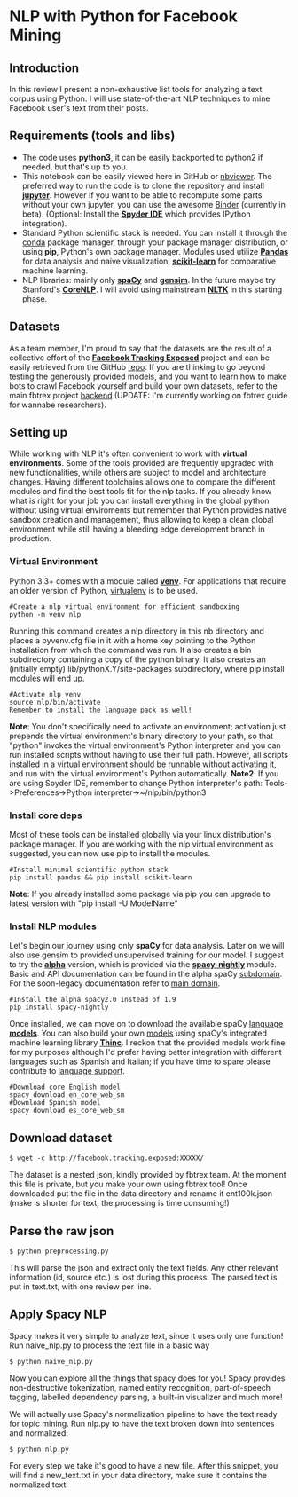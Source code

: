 # NLP with Python for Facebook Mining
## Introduction
In this review I present a non-exhaustive list tools for analyzing a text corpus using Python. I will use state-of-the-art NLP techniques to mine Facebook user's text from their posts. 

## Requirements (tools and libs)
* The code uses __python3__, it can be easily backported to python2 if needed, but that's up to you.
* This notebook can be easily viewed here in GitHub or [nbviewer](https://nbviewer.jupyter.org/). The preferred way to run the code is to clone the repository and install [__jupyter__](https://jupyter.org/). However If you want to be able to recompute some parts without your own jupyter, you can use the awesome [Binder](https://mybinder.org/) (currently in beta).
(Optional: Install the [__Spyder IDE__](https://github.com/spyder-ide/spyder) which provides IPython integration).
* Standard Python scientific stack is needed. You can install it through the [conda](https://conda.io/) package manager, through your package manager distribution, or using __pip__, Python's own package manager.
Modules used utilize [__Pandas__](http://pandas.pydata.org/) for data analysis and naive visualization, [__scikit-learn__](http://scikit-learn.org/) for comparative machine learning.
* NLP libraries: mainly only [__spaCy__](https://spacy.io/) and [__gensim__](https://radimrehurek.com/gensim/). In the future maybe try Stanford's [__CoreNLP__](https://stanfordnlp.github.io/CoreNLP/). I will avoid using mainstream [__NLTK__](www.nltk.org) in this starting phase.

## Datasets
As a team member, I'm proud to say that the datasets are the result of a collective effort of the [__Facebook Tracking Exposed__](https://facebook.tracking.exposed/) project and can be easily retrieved from the GitHub [repo](https://github.com/tracking-exposed/experiments-data/).
If you are thinking to go beyond testing the generously provided models, and you want to learn how to make bots to crawl Facebook  yourself and build your own datasets, refer to the main fbtrex project [backend](https://github.com/tracking-exposed/facebook) (UPDATE: I'm currently working on fbtrex guide for wannabe researchers).

## Setting up
While working with NLP it's often convenient to work with __virtual environments__. Some of the tools provided are frequently upgraded with new functionalities, while others are subject to model and architecture changes. Having different toolchains allows one to compare the different modules and find the best tools fit for the nlp tasks. 
If you already know what is right for your job you can install everything in the global python without using virtual enviroments but remember that Python provides native sandbox creation and management, thus allowing to keep a clean global environment while still having a bleeding edge development branch in production.

### Virtual Environment
Python 3.3+ comes with a module called [__venv__](https://docs.python.org/3/library/venv.html). For applications that require an older version of Python, [virtualenv](https://virtualenv.pypa.io/en/stable/) is to be used.
```
#Create a nlp virtual environment for efficient sandboxing
python -m venv nlp
```
Running this command creates a nlp directory in this nb directory and places a pyvenv.cfg file in it with a home key pointing to the Python installation from which the command was run. It also creates a bin subdirectory containing a copy of the python binary. It also creates an (initially empty) lib/pythonX.Y/site-packages subdirectory, where pip install modules will end up.
```
#Activate nlp venv
source nlp/bin/activate
Remember to install the language pack as well!
```
__Note__: You don't specifically need to activate an environment; activation just prepends the virtual environment's binary directory to your path, so that "python" invokes the virtual environment's Python interpreter and you can run installed scripts without having to use their full path. However, all scripts installed in a virtual environment should be runnable without activating it, and run with the virtual environment's Python automatically.
__Note2__: If you are using Spyder IDE, remember to change Python interpreter's path: Tools->Preferences->Python interpreter->~/nlp/bin/python3

### Install core deps
Most of these tools can be installed globally via your linux distribution's package manager. If you are working with the nlp virtual environment as suggested, you can now use pip to install the modules. 
```
#Install minimal scientific python stack
pip install pandas && pip install scikit-learn
```
__Note__: If you already installed some package via pip you can upgrade to latest version with "pip install -U ModelName"

### Install NLP modules
Let's begin our journey using only __spaCy__ for data analysis. Later on we will also use gensim to provided unsupervised training for our model. 
I suggest to try the [__alpha__](http://alpha.spacy.io/) version, which is provided via the [__spacy-nightly__](https://pypi.python.org/pypi/spacy-nightly) module. Basic and API documentation can be found in the alpha spaCy [subdomain](https://alpha.spacy.io/usage/). For the soon-legacy documentation refer to [main domain](https://spacy.io/docs/usage/).
```
#Install the alpha spacy2.0 instead of 1.9
pip install spacy-nightly
```
Once installed, we can move on to download the available spaCy [language __models__](https://alpha.spacy.io/models/). You can also build your own [models](https://alpha.spacy.io/api/#nn-models) using spaCy's integrated machine learning library [__Thinc__](https://github.com/explosion/thinc). I reckon that the provided models work fine for my purposes although I'd prefer having better integration with different languages such as Spanish and Italian; if you have time to spare please contribute to [language support](https://spacy.io/docs/usage/adding-languages).
```
#Download core English model
spacy download en_core_web_sm
#Download Spanish model
spacy download es_core_web_sm
```

## Download dataset
```
$ wget -c http://facebook.tracking.exposed:XXXXX/
```
The dataset is a nested json, kindly provided by fbtrex team. At the moment this file is private, but you make your own using fbtrex tool!
Once downloaded put the file in the data directory and rename it ent100k.json (make is shorter for text, the processing is time consuming!) 
## Parse the raw json
```
$ python preprocessing.py
```
This will parse the json and extract only the text fields. Any other relevant information (id, source etc.) is lost during this process. The parsed text is put in text.txt, with one review per line.
## Apply Spacy NLP
Spacy makes it very simple to analyze text, since it uses only one function!
Run naive_nlp.py to process the text file in a basic way 
```
$ python naive_nlp.py
```
Now you can explore all the things that spacy does for you! Spacy provides non-destructive tokenization, named entity recognition, part-of-speech tagging, labelled dependency parsing, a built-in visualizer and much more!  

We will actually use Spacy's normalization pipeline to have the text ready for topic mining. Run nlp.py to have the text broken down into sentences and normalized: 
```
$ python nlp.py
```
For every step we take it's good to have a new file. After this snippet, you will find a new_text.txt in your data directory, make sure it contains the normalized text.

